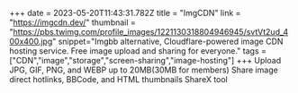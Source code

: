 +++
date = 2023-05-20T11:43:31.782Z
title = "ImgCDN"
link = "https://imgcdn.dev/"
thumbnail = "https://pbs.twimg.com/profile_images/1221130318804946945/svtVt2ud_400x400.jpg"
snippet="Imgbb alternative, Cloudflare-powered image CDN hosting service. Free image upload and sharing for everyone."
tags = ["CDN","image","storage","screen-sharing","image-hosting"]
+++
Upload JPG, GIF, PNG, and WEBP up to 20MB(30MB for members)
Share image direct hotlinks, BBCode, and HTML thumbnails
ShareX tool
